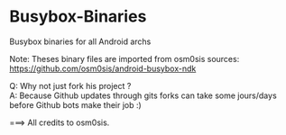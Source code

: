 # Busybox-Binaries
Busybox binaries for all Android archs

Note: Theses binary files are imported from osm0sis sources: https://github.com/osm0sis/android-busybox-ndk

Q: Why not just fork his project ?<br />
A: Because Github updates through gits forks can take some jours/days before Github bots make their job :)

===> All credits to osm0sis.
